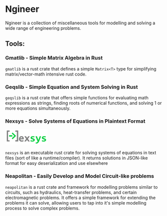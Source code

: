 # Ngineer
Ngineer is a collection of miscellaneous tools for modelling and solving a wide range of engineering problems.

## Tools:

### Gmatlib - Simple Matrix Algebra in Rust
`gmatlib` is a rust crate that defines a simple `Matrix<T>` type for simplifying matrix/vector-math intensive rust code. 

### Geqslib - Simple Equation and System Solving in Rust
`geqslib` is a rust crate that offers simple functions for evaluating math expressions as strings, finding roots of numerical functions, and solving 1 or more equations simultaneously.

### Nexsys - Solve Systems of Equations in Plaintext Format

<img title="Nexsys Logo" alt="Nexsys Logo" src="nexsys/nexsys_logo_full.png" height="50px"/>

`nexsys` is an executable rust crate for solving systems of equations in text files (sort of like a runtime/compiler). It returns solutions in JSON-like format for easy deserialization and use elsewhere

### Neapolitan - Easily Develop and Model Circuit-like problems
`neapolitan` is a rust crate and framework for modelling problems similar to circuits, such as hydraulics, heat-transfer problems, and certain electromagnetic problems. It offers a simple framework for extending the problems it can solve, allowing users to tap into it's simple modelling process to solve complex problems.